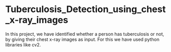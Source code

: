 # Tuberculosis_Detection_using_chest_x-ray_images
In this project, we have identified whether a person has tuberculosis or not, by giving their chest x-ray images as input. For this we have used python libraries like cv2.
